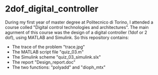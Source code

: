# 2dof_digital_controller
During my first year of master degree at Politecnico di Torino, I attended a course colled "Digital control technologies and architectures". The main agurment of this course was the design of a digital controller (1dof or 2 dof), using MATLAB and Simulink.
So this repository contains:
- The trace of the problem "trace.jpg"
- The MATLAB script file "quiz_03.m"
- The Simulink scheme "quiz_03_simulink.slx"
- The report "Design_report.doc"
- The two functions: "polyadd" and "dioph_mtx"
